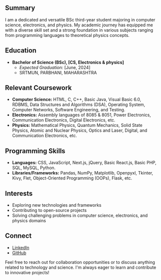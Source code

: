 
<!--
**shaikhahemad/shaikhahemad** is a ✨ _special_ ✨ repository because its `README.md` (this file) appears on your GitHub profile.

Here are some ideas to get you started:

- 🔭 I’m currently working on ...
- 🌱 I’m currently learning ...
- 👯 I’m looking to collaborate on ...
- 🤔 I’m looking for help with ...
- 💬 Ask me about ...
- 📫 How to reach me: ...
- 😄 Pronouns: ...
- ⚡ Fun fact: ...
-->
## Summary
I am a dedicated and versatile BSc third-year student majoring in computer science, electronics, and physics. My academic journey has equipped me with a diverse skill set and a strong foundation in various subjects ranging from programming languages to theoretical physics concepts.

## Education
- **Bachelor of Science (BSc), [CS, Electronics & physics]**
  - *Expected Graduation:* [June, 2024]
  - SRTMUN, PARBHANI, MAHARASHTRA 

## Relevant Coursework
- **Computer Science:** HTML, C, C++, Basic Java, Visual Basic 6.0, RDBMS, Data Structures and Algorithms (DSA), Operating System, Computer Networks, Software Engineering, and Testing.
- **Electronics:** Assembly languages of 8085 & 8051, Power Electronics, Communication Electronics, Digital Electronics, etc.
- **Physics:** Mathematical Physics, Quantum Mechanics, Solid State Physics, Atomic and Nuclear Physics, Optics and Laser, Digital, and Communication Electronics, etc.

## Programming Skills
- **Languages:** CSS, JavaScript, Next.js, jQuery, Basic React.js, Basic PHP, SQL, MySQL, Python.
- **Libraries/Frameworks:** Pandas, NumPy, Matplotlib, Openpyxl, Tkinter, Kivy, Flet, Object-Oriented Programming (OOPs), Flask, etc.

## Interests
- Exploring new technologies and frameworks
- Contributing to open-source projects
- Solving challenging problems in computer science, electronics, and physics domains

## Connect
- [LinkedIn](https://www.linkedin.com/in/ahemad-shaikh-a58413204)
- [GitHub](https://github.com/shaikhahemad)

Feel free to reach out for collaboration opportunities or to discuss anything related to technology and science. I'm always eager to learn and contribute to innovative projects!
